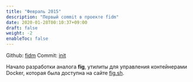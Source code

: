 ```yaml
---
title: "Февраль 2015"
description: "Первый commit в проекте fidm"
date: 2020-01-28T00:10:37+09:00
draft: false
weight: -2
enableToc: false
---
```


Github: [fidm](https://github.com/LeKovr/fidm)
Commit: [init](https://github.com/LeKovr/fidm/commit/e2afd7dfe279a2240ab4283268b3404500f5c4c5)

Начало разработки аналога **fig**, утилиты для управления контейнерами Docker, которая была доступна на сайте [fig.sh](http://fig.sh).
